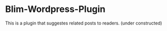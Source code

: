 # Blim-Wordpress-Plugin
This is a plugin that suggestes related posts to readers. (under constructed)